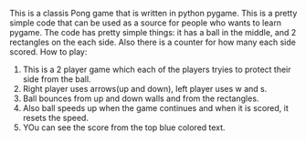 This is a classis Pong game that is written in python pygame. This is a pretty simple code that can be used as a source for people who wants to learn pygame.
The code has pretty simple things: it has a ball in the middle, and 2 rectangles on the each side.
Also there is a counter for how many each side scored.
How to play:
1) This is a 2 player game which each of the players tryies to protect their side from the ball.
2) Right player uses arrows(up and down), left player uses w and s.
3) Ball bounces from up and down walls and from the rectangles.
4) Also ball speeds up when the game continues and when it is scored, it resets the speed.
5) YOu can see the score from the top blue colored text.
